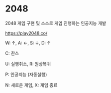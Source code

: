 # 2048
2048 게임 구현 및 스스로 게임 진행하는 인공지능 개발

https://play2048.co/

W: ↑, A: ←, S: ↓, D: ↑

C: 찬스

U: 실행취소, R: 원상복귀

P: 인공지능 (자동실행)

N: 새로운 게임, X: 게임 종료
